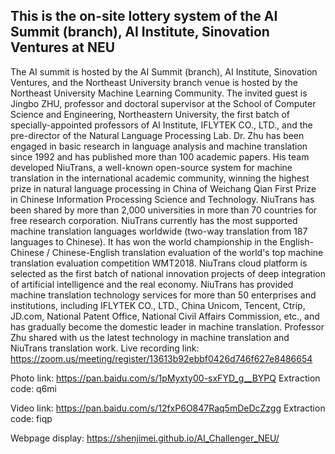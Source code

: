 ## This is the on-site lottery system of the AI Summit (branch), AI Institute, Sinovation Ventures at NEU 
The AI summit is hosted by the AI Summit (branch), AI Institute, Sinovation Ventures, and the Northeast University branch venue is hosted by the Northeast University Machine Learning Community. The invited guest is Jingbo ZHU, professor and doctoral supervisor at the School of Computer Science and Engineering, Northeastern University, the first batch of specially-appointed professors of AI Institute, IFLYTEK CO., LTD., and the pre-director of the Natural Language Processing Lab. Dr. Zhu has been engaged in basic research in language analysis and machine translation since 1992 and has published more than 100 academic papers. His team developed NiuTrans, a well-known open-source system for machine translation in the international academic community, winning the highest prize in natural language processing in China of Weichang Qian First Prize in Chinese Information Processing Science and Technology. NiuTrans has been shared by more than 2,000 universities in more than 70 countries for free research corporation. NiuTrans currently has the most supported machine translation languages worldwide (two-way translation from 187 languages to Chinese). It has won the world championship in the English-Chinese / Chinese-English translation evaluation of the world's top machine translation evaluation competition WMT2018. NiuTrans cloud platform is selected as the first batch of national innovation projects of deep integration of artificial intelligence and the real economy. NiuTrans has provided machine translation technology services for more than 50 enterprises and institutions, including IFLYTEK CO., LTD., China Unicom, Tencent, Ctrip, JD.com, National Patent Office, National Civil Affairs Commission, etc., and has gradually become the domestic leader in machine translation. Professor Zhu shared with us the latest technology in machine translation and NiuTrans translation work.
Live recording link: https://zoom.us/meeting/register/13613b92ebbf0426d746f627e8486654

Photo link: https://pan.baidu.com/s/1pMyxty00-sxFYD_g__BYPQ Extraction code: q6mi

Video link: https://pan.baidu.com/s/12fxP6O847Raq5mDeDcZzgg Extraction code: fiqp

Webpage display: https://shenjimei.github.io/AI_Challenger_NEU/
